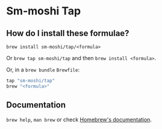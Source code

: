 # Sm-moshi Tap

## How do I install these formulae?

`brew install sm-moshi/tap/<formula>`

Or `brew tap sm-moshi/tap` and then `brew install <formula>`.

Or, in a `brew bundle` `Brewfile`:

```ruby
tap "sm-moshi/tap"
brew "<formula>"
```

## Documentation

`brew help`, `man brew` or check [Homebrew's documentation](https://docs.brew.sh).
